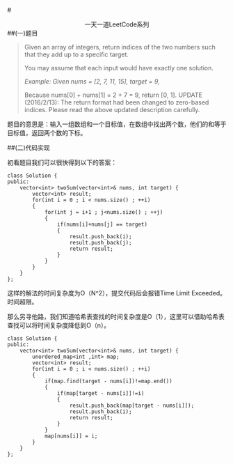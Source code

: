 #<center>一天一道LeetCode系列</center>
##(一)题目
> Given an array of integers, return indices of the two numbers such
> that they add up to a specific target.
> 
> You may assume that each input would have exactly one solution.
> 
> *Example: Given nums = [2, 7, 11, 15], target = 9,*
> 
> Because nums[0] + nums[1] = 2 + 7 = 9, return [0, 1]. UPDATE
> (2016/2/13): The return format had been changed to zero-based indices.
> Please read the above updated description carefully.

题目的意思是：输入一组数组和一个目标值，在数组中找出两个数，他们的和等于目标值，返回两个数的下标。

##(二)代码实现

初看题目我们可以很快得到以下的答案：

```
class Solution {
public:
    vector<int> twoSum(vector<int>& nums, int target) {
        vector<int> result;
        for(int i = 0 ; i < nums.size() ; ++i)
        {
            for(int j = i+1 ; j<nums.size() ; ++j)
            {
				if(nums[i]+nums[j] == target)
				{
					result.push_back(i);
					result.push_back(j);
					return result;
				}
			}
        }
    }
};
```
这样的解法的时间复杂度为O（N^2），提交代码后会报错Time Limit Exceeded。时间超限。

那么另寻他路，我们知道哈希表查找的时间复杂度是O（1），这里可以借助哈希表查找可以将时间复杂度降低到O（n）。

```
class Solution {
public:
    vector<int> twoSum(vector<int>& nums, int target) {
        unordered_map<int ,int> map;
        vector<int> result;
        for(int i = 0 ; i < nums.size() ; ++i)
        {
            if(map.find(target - nums[i])!=map.end())
            {
                if(map[target - nums[i]]!=i)
                {
                    result.push_back(map[target - nums[i]]);
                    result.push_back(i);
                    return result;
                }
            }
            map[nums[i]] = i;
        }
    }
};
```




